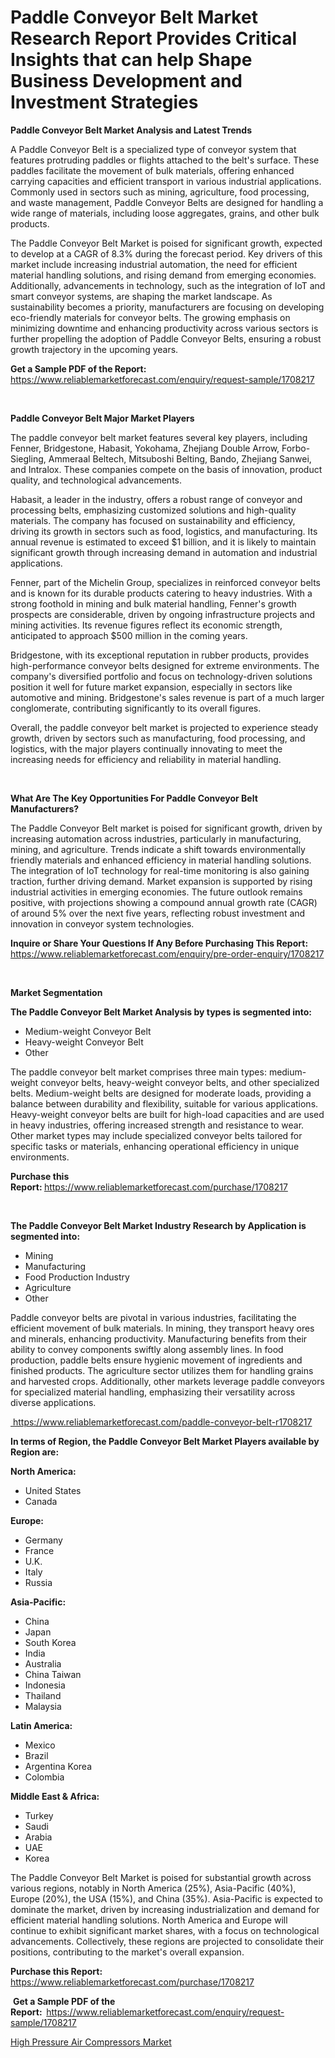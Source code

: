 <p><h1>Paddle Conveyor Belt Market Research Report Provides Critical Insights that can help Shape Business Development and Investment Strategies</h1></p><p><strong>Paddle Conveyor Belt Market Analysis and Latest Trends</strong></p>
<p><p>A Paddle Conveyor Belt is a specialized type of conveyor system that features protruding paddles or flights attached to the belt's surface. These paddles facilitate the movement of bulk materials, offering enhanced carrying capacities and efficient transport in various industrial applications. Commonly used in sectors such as mining, agriculture, food processing, and waste management, Paddle Conveyor Belts are designed for handling a wide range of materials, including loose aggregates, grains, and other bulk products.</p><p>The Paddle Conveyor Belt Market is poised for significant growth, expected to develop at a CAGR of 8.3% during the forecast period. Key drivers of this market include increasing industrial automation, the need for efficient material handling solutions, and rising demand from emerging economies. Additionally, advancements in technology, such as the integration of IoT and smart conveyor systems, are shaping the market landscape. As sustainability becomes a priority, manufacturers are focusing on developing eco-friendly materials for conveyor belts. The growing emphasis on minimizing downtime and enhancing productivity across various sectors is further propelling the adoption of Paddle Conveyor Belts, ensuring a robust growth trajectory in the upcoming years.</p></p>
<p><strong>Get a Sample PDF of the Report:&nbsp;</strong> <a href="https://www.reliablemarketforecast.com/enquiry/request-sample/1708217?utm_campaign=1893&utm_medium=2&utm_source=Github&utm_content=ia&utm_term=19022025&utm_id=paddle-conveyor-belt">https://www.reliablemarketforecast.com/enquiry/request-sample/1708217</a></p>
<p>&nbsp;</p>
<p><strong>Paddle Conveyor Belt Major Market Players</strong></p>
<p><p>The paddle conveyor belt market features several key players, including Fenner, Bridgestone, Habasit, Yokohama, Zhejiang Double Arrow, Forbo-Siegling, Ammeraal Beltech, Mitsuboshi Belting, Bando, Zhejiang Sanwei, and Intralox. These companies compete on the basis of innovation, product quality, and technological advancements.</p><p>Habasit, a leader in the industry, offers a robust range of conveyor and processing belts, emphasizing customized solutions and high-quality materials. The company has focused on sustainability and efficiency, driving its growth in sectors such as food, logistics, and manufacturing. Its annual revenue is estimated to exceed $1 billion, and it is likely to maintain significant growth through increasing demand in automation and industrial applications.</p><p>Fenner, part of the Michelin Group, specializes in reinforced conveyor belts and is known for its durable products catering to heavy industries. With a strong foothold in mining and bulk material handling, Fenner's growth prospects are considerable, driven by ongoing infrastructure projects and mining activities. Its revenue figures reflect its economic strength, anticipated to approach $500 million in the coming years.</p><p>Bridgestone, with its exceptional reputation in rubber products, provides high-performance conveyor belts designed for extreme environments. The company's diversified portfolio and focus on technology-driven solutions position it well for future market expansion, especially in sectors like automotive and mining. Bridgestone's sales revenue is part of a much larger conglomerate, contributing significantly to its overall figures.</p><p>Overall, the paddle conveyor belt market is projected to experience steady growth, driven by sectors such as manufacturing, food processing, and logistics, with the major players continually innovating to meet the increasing needs for efficiency and reliability in material handling.</p></p>
<p>&nbsp;</p>
<p><strong>What Are The Key Opportunities For Paddle Conveyor Belt Manufacturers?</strong></p>
<p><p>The Paddle Conveyor Belt market is poised for significant growth, driven by increasing automation across industries, particularly in manufacturing, mining, and agriculture. Trends indicate a shift towards environmentally friendly materials and enhanced efficiency in material handling solutions. The integration of IoT technology for real-time monitoring is also gaining traction, further driving demand. Market expansion is supported by rising industrial activities in emerging economies. The future outlook remains positive, with projections showing a compound annual growth rate (CAGR) of around 5% over the next five years, reflecting robust investment and innovation in conveyor system technologies.</p></p>
<p><strong>Inquire or Share Your Questions If Any Before Purchasing This Report:</strong> <a href="https://www.reliablemarketforecast.com/enquiry/pre-order-enquiry/1708217?utm_campaign=1893&utm_medium=2&utm_source=Github&utm_content=ia&utm_term=19022025&utm_id=paddle-conveyor-belt">https://www.reliablemarketforecast.com/enquiry/pre-order-enquiry/1708217</a></p>
<p>&nbsp;</p>
<p><strong>Market Segmentation</strong></p>
<p><strong>The Paddle Conveyor Belt Market Analysis by types is segmented into:</strong></p>
<p><ul><li>Medium-weight Conveyor Belt</li><li>Heavy-weight Conveyor Belt</li><li>Other</li></ul></p>
<p><p>The paddle conveyor belt market comprises three main types: medium-weight conveyor belts, heavy-weight conveyor belts, and other specialized belts. Medium-weight belts are designed for moderate loads, providing a balance between durability and flexibility, suitable for various applications. Heavy-weight conveyor belts are built for high-load capacities and are used in heavy industries, offering increased strength and resistance to wear. Other market types may include specialized conveyor belts tailored for specific tasks or materials, enhancing operational efficiency in unique environments.</p></p>
<p><strong>Purchase this Report:&nbsp;</strong><a href="https://www.reliablemarketforecast.com/purchase/1708217?utm_campaign=1893&utm_medium=2&utm_source=Github&utm_content=ia&utm_term=19022025&utm_id=paddle-conveyor-belt">https://www.reliablemarketforecast.com/purchase/1708217</a></p>
<p>&nbsp;</p>
<p><strong>The Paddle Conveyor Belt Market Industry Research by Application is segmented into:</strong></p>
<p><ul><li>Mining</li><li>Manufacturing</li><li>Food Production Industry</li><li>Agriculture</li><li>Other</li></ul></p>
<p><p>Paddle conveyor belts are pivotal in various industries, facilitating the efficient movement of bulk materials. In mining, they transport heavy ores and minerals, enhancing productivity. Manufacturing benefits from their ability to convey components swiftly along assembly lines. In food production, paddle belts ensure hygienic movement of ingredients and finished products. The agriculture sector utilizes them for handling grains and harvested crops. Additionally, other markets leverage paddle conveyors for specialized material handling, emphasizing their versatility across diverse applications.</p></p>
<p><a href="https://www.reliablemarketforecast.com/paddle-conveyor-belt-r1708217?utm_campaign=1893&utm_medium=2&utm_source=Github&utm_content=ia&utm_term=19022025&utm_id=paddle-conveyor-belt">&nbsp;https://www.reliablemarketforecast.com/paddle-conveyor-belt-r1708217</a></p>
<p><strong>In terms of Region, the Paddle Conveyor Belt Market Players available by Region are:</strong></p>
<p>
    <p> <strong> North America: </strong>
        <ul>
            <li>United States</li>
            <li>Canada</li>
        </ul>
        </p> 
    <p> <strong> Europe: </strong>
        <ul>
            <li>Germany</li>
            <li>France</li>
            <li>U.K.</li>
            <li>Italy</li>
            <li>Russia</li>
        </ul>
        </p> 
    <p> <strong> Asia-Pacific: </strong>
        <ul>
            <li>China</li>
            <li>Japan</li>
            <li>South Korea</li>
            <li>India</li>
            <li>Australia</li>
            <li>China Taiwan</li>
            <li>Indonesia</li>
            <li>Thailand</li>
            <li>Malaysia</li>
        </ul>
        </p> 
    <p> <strong> Latin America: </strong>
        <ul>
            <li>Mexico</li>
            <li>Brazil</li>
            <li>Argentina Korea</li>
            <li>Colombia</li>
        </ul>
        </p> 
    <p> <strong> Middle East & Africa: </strong>
        <ul>
            <li>Turkey</li>
            <li>Saudi</li>
            <li>Arabia</li>
            <li>UAE</li>
            <li>Korea</li>
        </ul>
    </p>
    </p>
<p><p>The Paddle Conveyor Belt Market is poised for substantial growth across various regions, notably in North America (25%), Asia-Pacific (40%), Europe (20%), the USA (15%), and China (35%). Asia-Pacific is expected to dominate the market, driven by increasing industrialization and demand for efficient material handling solutions. North America and Europe will continue to exhibit significant market shares, with a focus on technological advancements. Collectively, these regions are projected to consolidate their positions, contributing to the market's overall expansion.</p></p>
<p><strong>Purchase this Report: </strong><a href="https://www.reliablemarketforecast.com/purchase/1708217?utm_campaign=1893&utm_medium=2&utm_source=Github&utm_content=ia&utm_term=19022025&utm_id=paddle-conveyor-belt">https://www.reliablemarketforecast.com/purchase/1708217</a></p>
<p>&nbsp;<strong>Get a Sample PDF of the Report:&nbsp;&nbsp;</strong><a href="https://www.reliablemarketforecast.com/enquiry/request-sample/1708217?utm_campaign=1893&utm_medium=2&utm_source=Github&utm_content=ia&utm_term=19022025&utm_id=paddle-conveyor-belt">https://www.reliablemarketforecast.com/enquiry/request-sample/1708217</a></p>
<p><strong></strong></p>
<p><p><a href="https://github.com/PeterParrish5/Market-Research-Report-List-7/blob/main/high-pressure-air-compressors-market.md?utm_campaign=1893&utm_medium=2&utm_source=Github&utm_content=ia&utm_term=19022025&utm_id=paddle-conveyor-belt">High Pressure Air Compressors Market</a></p></p>